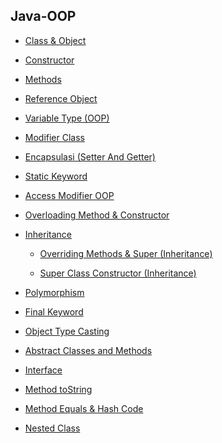 ## Java-OOP

- [Class & Object](https://github.com/suardi26/Java-OOP/tree/main/Class%20%26%20Object/src/com/practice)

- [Constructor](https://github.com/suardi26/Java-OOP/tree/main/Constructor/src/com/practice)

- [Methods](https://github.com/suardi26/Java-OOP/tree/main/Methods/src/com/practice)

- [Reference Object](https://github.com/suardi26/Java-OOP/tree/main/Reference%20Object/src/com/practice)

- [Variable Type (OOP)](https://github.com/suardi26/Java-OOP/tree/main/Variable%20Type%20(OOP)/src/com/practice)

- [Modifier Class](https://github.com/suardi26/Java-OOP/tree/main/Modifier%20Class/src/com)

- [Encapsulasi (Setter And Getter)](https://github.com/suardi26/Java-OOP/tree/main/Encapsulasi%20(Setter%20And%20Getter)/src/com/practice)

- [Static Keyword](https://github.com/suardi26/Java-OOP/tree/main/Static%20Keyword/src/com/practice)

- [Access Modifier OOP](https://github.com/suardi26/Java-OOP/tree/main/Access%20Modifier%20OOP/src/com/practice)

- [Overloading Method & Constructor](https://github.com/suardi26/Java-OOP/tree/main/Overloading%20Method%20%26%20Constructor/src/com/practice)

- [Inheritance](https://github.com/suardi26/Java-OOP/tree/main/Inheritance/src/com/practice)

  - [Overriding Methods & Super (Inheritance)](https://github.com/suardi26/Java-OOP/tree/main/Overriding%20Methods%20%26%20Super%20(Inheritance)/src/com/practice)

  - [Super Class Constructor (Inheritance)](https://github.com/suardi26/Java-OOP/tree/main/Super%20Class%20Constructor%20(Inheritance)/src/com/practice)

- [Polymorphism](https://github.com/suardi26/Java-OOP/tree/main/Polymorphism/src/com/practice)

- [Final Keyword](https://github.com/suardi26/Java-OOP/tree/main/Final%20Keyword/src/com/practice)

- [Object Type Casting](https://github.com/suardi26/Java-OOP/tree/main/Object%20Type%20Casting/src/com/practice)

- [Abstract Classes and Methods](https://github.com/suardi26/Java-OOP/tree/main/Abstract%20Classes%20and%20Methods/src/com)

- [Interface](https://github.com/suardi26/Java-OOP/tree/main/Interface/src/com/practice)

- [Method toString](https://github.com/suardi26/Java-OOP/tree/main/Method%20ToString/src/com)

- [Method Equals & Hash Code](https://github.com/suardi26/Java-OOP/tree/main/Method%20Equals%20%26%20Hash%20Code/src/com/practice)

- [Nested Class](https://github.com/suardi26/Java-OOP/tree/main/Nested%20Class/src/com/practice)



